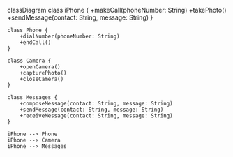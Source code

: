 classDiagram
    class iPhone {
        +makeCall(phoneNumber: String)
        +takePhoto()
        +sendMessage(contact: String, message: String)
    }

    class Phone {
        +dialNumber(phoneNumber: String)
        +endCall()
    }

    class Camera {
        +openCamera()
        +capturePhoto()
        +closeCamera()
    }

    class Messages {
        +composeMessage(contact: String, message: String)
        +sendMessage(contact: String, message: String)
        +receiveMessage(contact: String, message: String)
    }

    iPhone --> Phone
    iPhone --> Camera
    iPhone --> Messages
